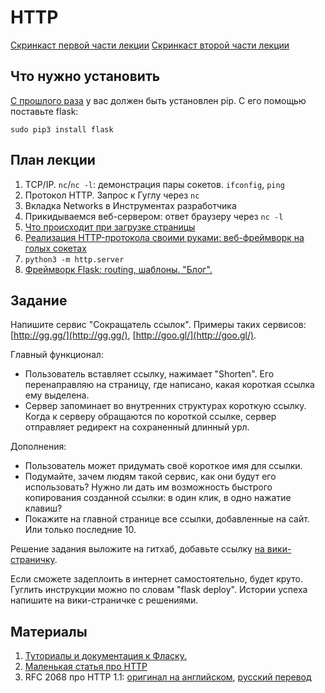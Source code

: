 HTTP
======================

[Скринкаст первой части лекции](http://www.youtube.com/watch?v=pOqNIscqKkk)
[Скринкаст второй части лекции](http://www.youtube.com/watch?v=dkrRTqVC3_U)

Что нужно установить
--------

[С прошлого раза](../03-python) у вас должен быть установлен pip. С его помощью поставьте flask:

    sudo pip3 install flask


План лекции
-------

1. TCP/IP. `nc`/`nc -l`: демонстрация пары сокетов. `ifconfig`, `ping`
2. Протокол HTTP. Запрос к Гуглу через `nc`
3. Вкладка Networks в Инструментах разработчика
3. Прикидываемся веб-сервером: ответ браузеру через `nc -l`
1. [Что происходит при загрузке страницы](http://friendlybit.com/css/rendering-a-web-page-step-by-step/)
2. [Реализация HTTP-протокола своими руками: веб-фреймворк на голых сокетах](https://github.com/vpavlenko/reinhardt)
4. `python3 -m http.server`
4. [Фреймворк Flask: routing, шаблоны. "Блог".](blog)


Задание
------

Напишите сервис "Сокращатель ссылок". Примеры таких сервисов: [http://gg.gg/](http://gg.gg/), [http://goo.gl/](http://goo.gl/).

Главный функционал:
- Пользователь вставляет ссылку, нажимает "Shorten". Его перенаправляю на страницу, где написано, какая короткая ссылка ему выделена.
- Сервер запоминает во внутренних структурах короткую ссылку. Когда к серверу обращаются по короткой ссылке, сервер отправляет редирект на сохраненный длинный урл.

Дополнения:
- Пользователь может придумать своё короткое имя для ссылки.
- Подумайте, зачем людям такой сервис, как они будут его использовать? Нужно ли дать им возможность быстрого копирования созданной ссылки: в один клик, в одно нажатие клавиш?
- Покажите на главной странице все ссылки, добавленные на сайт. Или только последние 10.

Решение задания выложите на гитхаб, добавьте ссылку [на вики-страничку](https://github.com/vpavlenko/web-programming/wiki/%D0%A0%D0%B5%D1%88%D0%B5%D0%BD%D0%B8%D1%8F-%D0%BA-%D0%B7%D0%B0%D0%BD%D1%8F%D1%82%D0%B8%D1%8E-4:-%D1%81%D0%BE%D0%BA%D1%80%D0%B0%D1%89%D0%B0%D1%82%D0%B5%D0%BB%D1%8C-%D1%81%D1%81%D1%8B%D0%BB%D0%BE%D0%BA).

Если сможете задеплоить в интернет самостоятельно, будет круто. Гуглить инструкции можно по словам "flask deploy". Истории успеха напишите на вики-страничке с решениями.


Материалы
-------------------
1. [Туториалы и документация к Фласку.](http://flask.pocoo.org/docs/0.10/)
2. [Маленькая статья про HTTP](http://habrahabr.ru/post/215117/)
3. RFC 2068 про HTTP 1.1: [оригинал на английском](https://www.ietf.org/rfc/rfc2068.txt), [русский перевод](http://www.lib.ru/WEBMASTER/rfc2068/)
